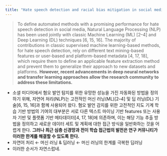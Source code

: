 ```yaml
---
title: "Hate speech detection and racial bias mitigation in social media based on BERT model"
---
```


> To define automated methods with a promising performance for hate speech detection in social media, Natural Language Processing (NLP) has been used jointly with classic Machine Learning (ML) [2–4] and Deep Learning (DL) techniques [6, 15, 16]. The majority of contributions in classic supervised machine learning-based methods, for hate speech detection, rely on different text mining-based features or user-based and platform-based metadata [4, 17, 18], which require them to define an applicable feature extraction method and prevent them to generalize their approach to new datasets and platforms. **However, recent advancements in deep neural networks and transfer learning approaches allow the research community to address these limitations.**
- 소셜 미디어에서 혐오 발언 탐지를 위한 유망한 성능을 가진 자동화된 방법을 정의하기 위해, 자연어 처리(NLP)는 고전적인 머신 러닝(ML)[2–4] 및 딥 러닝(DL) 기술[6, 15, 16]과 함께 사용되어 왔다. 혐오 발언 감지를 위한 고전적인 지도 기계 학습 기반 방법의 기여의 대부분은 서로 다른 텍스트 마이닝 기반 features 또는 사용자 기반 및 플랫폼 기반 메타데이터[4, 17, 18]에 의존하며, 이는 해당 기능 추출 방법을 정의하고 새로운 데이터 세트 및 계획에 대한 접근 방식을 일반화하는 것을 어렵게 한다. **그러나 최근 심층 신경망과 전이 학습 접근법의 발전은 연구 커뮤니티가 이러한 한계를 해결할 수 있도록 한다.**
- 자연어 처리 ← 머신 러닝 & 딥러닝 ← 머신 러닝의 한계를 극복한 딥러닝
- 이러한 순서가 자연스럽네. 